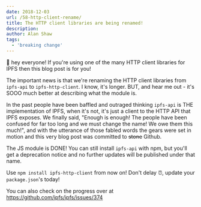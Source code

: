```yaml
---
date: 2018-12-03
url: /58-http-client-rename/
title: The HTTP client libraries are being renamed!
description:
author: Alan Shaw
tags:
  - 'breaking change'
---
```


👋 hey everyone! If you're using one of the many HTTP client libraries for IPFS then this blog post is for you!

The important news is that we're renaming the HTTP client libraries from `ipfs-api` to `ipfs-http-client`. I know, it's longer. BUT, and hear me out - it's SOOO much better at describing what the module is.

In the past people have been baffled and outraged thinking `ipfs-api` is THE implementation of IPFS, when it's not, it's just a client to the HTTP API that IPFS exposes. We finally said, "Enough is enough! The people have been confused for far too long and we must change the name! We owe them this much!", and with the utterance of those fabled words the gears were set in motion and this very blog post was committed to ~~stone~~ Github.

The JS module is DONE! You can still install `ipfs-api` with npm, but you'll get a deprecation notice and no further updates will be published under that name.

Use `npm install ipfs-http-client` from now on! Don't delay ⏰, update your `package.json`'s today!

You can also check on the progress over at https://github.com/ipfs/ipfs/issues/374
